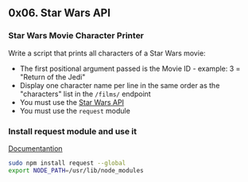 ## 0x06. Star Wars API
### Star Wars Movie Character Printer

Write a script that prints all characters of a Star Wars movie:

- The first positional argument passed is the Movie ID - example: 3 = "Return of the Jedi"
- Display one character name per line in the same order as the "characters" list in the `/films/` endpoint
- You must use the [Star Wars API](https://swapi-api.alx-tools.com/)
- You must use the `request` module

### Install request module and use it
[Documentantion](https://github.com/request/request)
```bash
sudo npm install request --global
export NODE_PATH=/usr/lib/node_modules
```

